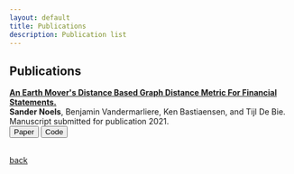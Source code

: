 ```yaml
---
layout: default
title: Publications
description: Publication list
---
```


## Publications

**[An Earth Mover's Distance Based Graph Distance Metric For Financial Statements.](./papers/example.pdf)**   
**Sander Noels**, Benjamin Vandermarliere, Ken Bastiaensen, and Tijl De Bie. \
Manuscript submitted for publication 2021. \
[<button class="button button1">Paper</button>](./papers/example.pdf)
[<button class="button button2">Code</button>](https://github.com/snoels/earth-movers-graph-distance-metric)
<br><br>

[back](./)
